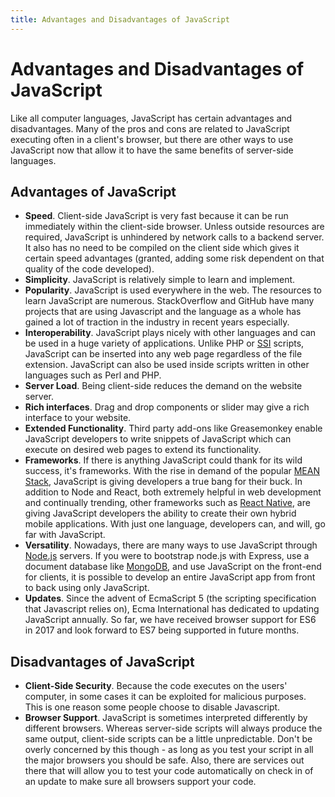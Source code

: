```yaml
---
title: Advantages and Disadvantages of JavaScript
---
```

# Advantages and Disadvantages of JavaScript
Like all computer languages, JavaScript has certain advantages and disadvantages. Many of the pros and cons are related to JavaScript executing often in a client's browser, but there are other ways to use JavaScript now that allow it to have the same benefits of server-side languages.

## Advantages of JavaScript

*   **Speed**. Client-side JavaScript is very fast because it can be run immediately within the client-side browser. Unless outside resources are required, JavaScript is unhindered by network calls to a backend server. It also has no need to be compiled on the client side which gives it certain speed advantages (granted, adding some risk dependent on that quality of the code developed).
*   **Simplicity**. JavaScript is relatively simple to learn and implement.
*   **Popularity**. JavaScript is used everywhere in the web. The resources to learn JavaScript are numerous. StackOverflow and GitHub have many projects that are using Javascript and the language as a whole has gained a lot of traction in the industry in recent years especially.
*   **Interoperability**. JavaScript plays nicely with other languages and can be used in a huge variety of applications. Unlike PHP or <a href='https://en.wikipedia.org/wiki/Server_Side_Includes' target='_blank' rel='nofollow'>SSI</a> scripts, JavaScript can be inserted into any web page regardless of the file extension. JavaScript can also be used inside scripts written in other languages such as Perl and PHP.
*   **Server Load**. Being client-side reduces the demand on the website server.
*   **Rich interfaces**. Drag and drop components or slider may give a rich interface to your website.
*   **Extended Functionality**. Third party add-ons like Greasemonkey enable JavaScript developers to write snippets of JavaScript which can execute on desired web pages to extend its functionality.
*   **Frameworks**. If there is anything JavaScript could thank for its wild success, it's frameworks. With the rise in demand of the popular <a href='https://en.wikipedia.org/wiki/MEAN_(software_bundle)' target='_blank' rel='nofollow'>MEAN Stack</a>, JavaScript is giving developers a true bang for their buck. In addition to Node and React, both extremely helpful in web development and continually trending, other frameworks such as <a href='https://facebook.github.io/react-native/' target='_blank' rel='nofollow'>React Native</a>, are giving JavaScript developers the ability to create their own hybrid mobile applications. With just one language, developers can, and will, go far with JavaScript.
*   **Versatility**. Nowadays, there are many ways to use JavaScript through <a href='https://nodejs.org/en/' target='_blank' rel='nofollow'>Node.js</a> servers. If you were to bootstrap node.js with Express, use a document database like <a href='https://www.mongodb.com/' target='_blank' rel='nofollow'>MongoDB</a>, and use JavaScript on the front-end for clients, it is possible to develop an entire JavaScript app from front to back using only JavaScript.
*   **Updates**. Since the advent of EcmaScript 5 (the scripting specification that Javascript relies on), Ecma International has dedicated to updating JavaScript annually. So far, we have received browser support for ES6 in 2017 and look forward to ES7 being supported in future months. 

## Disadvantages of JavaScript

*   **Client-Side Security**. Because the code executes on the users' computer, in some cases it can be exploited for malicious purposes. This is one reason some people choose to disable Javascript.
*   **Browser Support**. JavaScript is sometimes interpreted differently by different browsers. Whereas server-side scripts will always produce the same output, client-side scripts can be a little unpredictable. Don't be overly concerned by this though - as long as you test your script in all the major browsers you should be safe. Also, there are services out there that will allow you to test your code automatically on check in of an update to make sure all browsers support your code.
